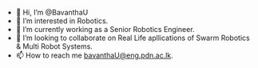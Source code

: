 - 👋 Hi, I’m @BavanthaU
- 👀 I’m interested in Robotics.
- 🌱 I’m currently working as a Senior Robotics Engineer. 
- 💞️ I’m looking to collaborate on Real Life apllications of Swarm Robotics & Multi Robot Systems.
- 📫 How to reach me bavanthaU@eng.pdn.ac.lk.

<!---
BavanthaU/BavanthaU is a ✨ special ✨ repository because its `README.md` (this file) appears on your GitHub profile.
You can click the Preview link to take a look at your changes.
--->
